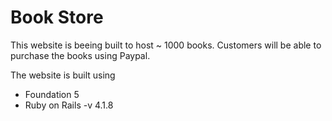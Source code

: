 Book Store 
==========
This website is beeing built to host ~ 1000 books. 
Customers will be able to purchase the books using Paypal. 

The website is built using
- Foundation 5 
- Ruby on Rails -v 4.1.8

